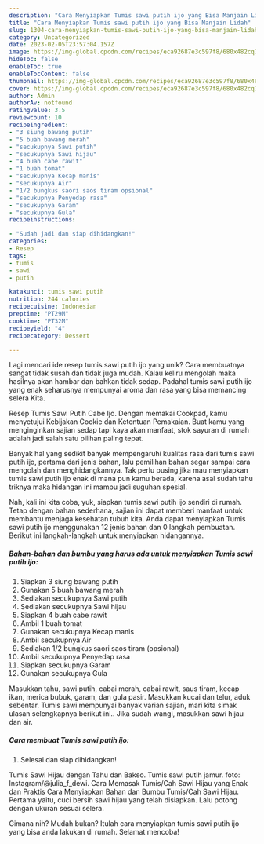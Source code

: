 ```yaml
---
description: "Cara Menyiapkan Tumis sawi putih ijo yang Bisa Manjain Lidah"
title: "Cara Menyiapkan Tumis sawi putih ijo yang Bisa Manjain Lidah"
slug: 1304-cara-menyiapkan-tumis-sawi-putih-ijo-yang-bisa-manjain-lidah
category: Uncategorized
date: 2023-02-05T23:57:04.157Z
image: https://img-global.cpcdn.com/recipes/eca92687e3c597f8/680x482cq70/tumis-sawi-putih-ijo-foto-resep-utama.jpg
hideToc: false
enableToc: true
enableTocContent: false
thumbnail: https://img-global.cpcdn.com/recipes/eca92687e3c597f8/680x482cq70/tumis-sawi-putih-ijo-foto-resep-utama.jpg
cover: https://img-global.cpcdn.com/recipes/eca92687e3c597f8/680x482cq70/tumis-sawi-putih-ijo-foto-resep-utama.jpg
author: Admin
authorAv: notfound
ratingvalue: 3.5
reviewcount: 10
recipeingredient:
- "3 siung bawang putih"
- "5 buah bawang merah"
- "secukupnya Sawi putih"
- "secukupnya Sawi hijau"
- "4 buah cabe rawit"
- "1 buah tomat"
- "secukupnya Kecap manis"
- "secukupnya Air"
- "1/2 bungkus saori saos tiram opsional"
- "secukupnya Penyedap rasa"
- "secukupnya Garam"
- "secukupnya Gula"
recipeinstructions:

- "Sudah jadi dan siap dihidangkan!"
categories:
- Resep
tags:
- tumis
- sawi
- putih

katakunci: tumis sawi putih 
nutrition: 244 calories
recipecuisine: Indonesian
preptime: "PT29M"
cooktime: "PT32M"
recipeyield: "4"
recipecategory: Dessert

---
```





Lagi mencari ide resep tumis sawi putih ijo yang unik? Cara membuatnya sangat tidak susah dan tidak juga mudah. Kalau keliru mengolah maka hasilnya akan hambar dan bahkan tidak sedap. Padahal tumis sawi putih ijo yang enak seharusnya mempunyai aroma dan rasa yang bisa memancing selera Kita.





Resep Tumis Sawi Putih Cabe Ijo. Dengan memakai Cookpad, kamu menyetujui Kebijakan Cookie dan Ketentuan Pemakaian. Buat kamu yang menginginkan sajian sedap tapi kaya akan manfaat, stok sayuran di rumah adalah jadi salah satu pilihan paling tepat.

Banyak hal yang sedikit banyak mempengaruhi kualitas rasa dari tumis sawi putih ijo, pertama dari jenis bahan, lalu pemilihan bahan segar sampai cara mengolah dan menghidangkannya. Tak perlu pusing jika mau menyiapkan tumis sawi putih ijo enak di mana pun kamu berada, karena asal sudah tahu triknya maka hidangan ini mampu jadi suguhan spesial.






Nah, kali ini kita coba, yuk, siapkan tumis sawi putih ijo sendiri di rumah. Tetap dengan bahan sederhana, sajian ini dapat memberi manfaat untuk membantu menjaga kesehatan tubuh kita. Anda dapat menyiapkan Tumis sawi putih ijo menggunakan 12 jenis bahan dan 0 langkah pembuatan. Berikut ini langkah-langkah untuk menyiapkan hidangannya.

<!--inarticleads1-->

##### Bahan-bahan dan bumbu yang harus ada untuk menyiapkan Tumis sawi putih ijo:

1. Siapkan 3 siung bawang putih
1. Gunakan 5 buah bawang merah
1. Sediakan secukupnya Sawi putih
1. Sediakan secukupnya Sawi hijau
1. Siapkan 4 buah cabe rawit
1. Ambil 1 buah tomat
1. Gunakan secukupnya Kecap manis
1. Ambil secukupnya Air
1. Sediakan 1/2 bungkus saori saos tiram (opsional)
1. Ambil secukupnya Penyedap rasa
1. Siapkan secukupnya Garam
1. Gunakan secukupnya Gula


Masukkan tahu, sawi putih, cabai merah, cabai rawit, saus tiram, kecap ikan, merica bubuk, garam, dan gula pasir. Masukkan kucai dan telur, aduk sebentar. Tumis sawi mempunyai banyak varian sajian, mari kita simak ulasan selengkapnya berikut ini.. Jika sudah wangi, masukkan sawi hijau dan air. 

<!--inarticleads2-->

##### Cara membuat Tumis sawi putih ijo:


1. Selesai dan siap dihidangkan!

Tumis Sawi Hijau dengan Tahu dan Bakso. Tumis sawi putih jamur. foto: Instagram/@julia_f_dewi. Cara Memasak Tumis/Cah Sawi Hijau yang Enak dan Praktis Cara Menyiapkan Bahan dan Bumbu Tumis/Cah Sawi Hijau. Pertama yaitu, cuci bersih sawi hijau yang telah disiapkan. Lalu potong dengan ukuran sesuai selera. 

Gimana nih? Mudah bukan? Itulah cara menyiapkan tumis sawi putih ijo yang bisa anda lakukan di rumah. Selamat mencoba!
